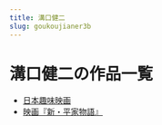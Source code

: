 ```yaml
---
title: 溝口健二
slug: goukoujianer3b
---
```


# 溝口健二の作品一覧

- [日本趣味映画](ribenquweiyinghuafa)
- [映画『新・平家物語』](yinghuaxinpingjiawuyu65)
